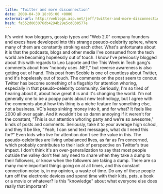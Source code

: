 ```yaml
---
title: "Twitter and more disconnection"
date: 2008-04-30 18:05:00 +0000
external-url: http://weblogs.asp.net/jeff/twitter-and-more-disconnection
hash: fa552d003076db4294b29e5cd830577e
---
```


It's weird how bloggers, gossip types and
"Web 2.0" company founders and execs have developed into this strange
pseudo-celebrity sphere, where many of them are constantly stroking
each other. What's unfortunate about it is that the podcasts, blogs and
other media I've consumed from the tech world are becoming hopelessly
out of touch.
I know I've previously blogged about this with regards to Leo Laporte and the This Week in Tech gang's comments about how "nobody uses .NET," but reverse awareness is also getting out of hand. This post from Scoble is one of countless about Twitter,
and it's hopelessly out of touch. The comments on the post seem to
concur. Twitter has become something of a flagship for attention
whoring, especially in that pseudo-celebrity community. Seriously, I'm
so tired of hearing about it, about how great it is and it's changing
the world.
I'm not generally one to be a poopy pants about new
technology, but I agree with the comments about how this thing is a
niche feature for something else, not a business. VC's keep sinking
money into it, and for what? It feels like 2000 all over again.
And
it wouldn't be so damn annoying if it weren't for the constant, "This
is our attention whoring party and we're so awesome," kinds of posts
and comments. Seriously, take it to your average high school, and
they'll be like, "Yeah, I can send text messages, what do I need this
for?" Even kids who live for attention don't see the value in this.
The
pseudo-celebrities are living unbalanced lives, as far as I'm
concerned, which probably contributes to their lack of perspective on
Twitter's true impact. I don't think it's an over-generalization to say
that most people outside the valley don't feel any need to share when
they take a dump to their followers, or know when the followers are
taking a dump. There are so many more important things going on at all
times, and this constant connection noise is, in my opinion, a waste of
time.
Do any of these people turn off the electronic devices and
spend time with their kids, pets, a book or a movie or whatever? Is
this "knowledge" about what everyone else does really that important?
